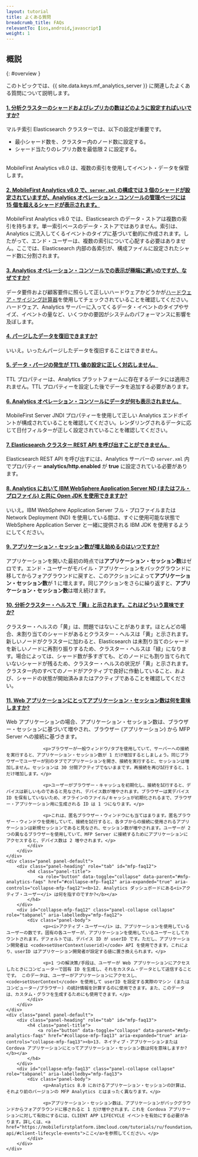```yaml
---
layout: tutorial
title: よくある質問
breadcrumb_title: FAQs
relevantTo: [ios,android,javascript]
weight: 1
---
```

<!-- NLS_CHARSET=UTF-8 -->
## 概説
{: #overview }

このトピックでは、{{ site.data.keys.mf_analytics_server }} に関連したよくある質問について説明します。

<div class="panel-group accordion" id="mfp-analytics-faqs" role="tablist">
    <div class="panel panel-default">
        <div class="panel-heading" role="tab" id="mfp-faq1">
            <h4 class="panel-title">
                <a role="button" data-toggle="collapse" data-parent="#mfp-analytics-faqs" href="#collapse-mfp-faq1" aria-expanded="true" aria-controls="collapse-mfp-faq1"><b>1.	分析クラスターのシャードおよびレプリカの数はどのように設定すればいいですか?</b></a>
            </h4>
        </div>
        <div id="collapse-mfp-faq1" class="panel-collapse collapse" role="tabpanel" aria-labelledby="mfp-faq1">
            <div class="panel-body">
              <p>マルチ索引 Elasticsearch クラスターでは、以下の設定が重要です。
                <ul><li>最小シャード数を、クラスター内のノード数に設定する。</li><li>シャード当たりのレプリカ数を最低限 2 に設定する。</li></ul><br/>MobileFirst Analytics v8.0 は、複数の索引を使用してイベント・データを保管します。</p>
         </div>
        </div>      
    </div>
    <div class="panel panel-default">
        <div class="panel-heading" role="tab" id="mfp-faq2">
            <h4 class="panel-title">
                <a role="button" data-toggle="collapse" data-parent="#mfp-analytics-faqs" href="#collapse-mfp-faq2" aria-expanded="true" aria-controls="collapse-mfp-faq2"><b>2. MobileFirst Analytics v8.0 で、<code>server.xml</code> の構成では 3 個のシャードが設定されていますが、Analytics オペレーション・コンソールの管理ページには 15 個を超えるシャードが表示されます。</b></a>
            </h4>
        </div>
        <div id="collapse-mfp-faq2" class="panel-collapse collapse" role="tabpanel" aria-labelledby="mfp-faq2">
            <div class="panel-body">
                  <p>MobileFirst Analytics v8.0 では、Elasticsearch のデータ・ストアは複数の索引を持ちます。単一索引ベースのデータ・ストアではありません。索引は、Analytics に流入してくるイベントのタイプに基づいて動的に作成されます。したがって、エンド・ユーザーは、複数の索引について心配する必要はありません。ここでは、Elasticsearch 内部の各索引が、構成ファイルに設定されたシャード数に分割されます。</p>
            </div>
        </div>      
    </div>
    <div class="panel panel-default">
        <div class="panel-heading" role="tab" id="mfp-faq3">
            <h4 class="panel-title">
                <a role="button" data-toggle="collapse" data-parent="#mfp-analytics-faqs" href="#collapse-mfp-faq3" aria-expanded="true" aria-controls="collapse-mfp-faq3"><b>3. Analytics オペレーション・コンソールでの表示が極端に遅いのですが、なぜですか?</b></a>
            </h4>
        </div>
        <div id="collapse-mfp-faq3" class="panel-collapse collapse" role="tabpanel" aria-labelledby="mfp-faq3">
            <div class="panel-body">
                  <p>データ要件および顧客要件に照らして正しいハードウェアかどうかが<a href="https://mobilefirstplatform.ibmcloud.com/learn-more/scalability-and-hardware-sizing-8-0/">ハードウェア・サイジング計算器</a>を使用してチェックされていることを確認してください。ハードウェア、Analytics サーバーに入ってくるデータ・イベントのタイプやサイズ、イベントの量など、いくつかの要因がシステムのパフォーマンスに影響を及ぼします。</p>
            </div>
        </div>      
    </div>
    <div class="panel panel-default">
        <div class="panel-heading" role="tab" id="mfp-faq4">
            <h4 class="panel-title">
                <a role="button" data-toggle="collapse" data-parent="#mfp-analytics-faqs" href="#collapse-mfp-faq4" aria-expanded="true" aria-controls="collapse-mfp-faq4"><b>4. パージしたデータを復旧できますか?</b></a>
            </h4>
        </div>
        <div id="collapse-mfp-faq4" class="panel-collapse collapse" role="tabpanel" aria-labelledby="mfp-faq4">
            <div class="panel-body">
                <p>いいえ。いったんパージしたデータを復旧することはできません。</p>
            </div>
        </div>      
    </div>
    <div class="panel panel-default">
        <div class="panel-heading" role="tab" id="mfp-faq5">
            <h4 class="panel-title">
                <a role="button" data-toggle="collapse" data-parent="#mfp-analytics-faqs" href="#collapse-mfp-faq5" aria-expanded="true" aria-controls="collapse-mfp-faq5"><b>5. データ・パージの発生が TTL 値の設定に正しく対応しません。</b></a>
            </h4>
        </div>
        <div id="collapse-mfp-faq5" class="panel-collapse collapse" role="tabpanel" aria-labelledby="mfp-faq5">
            <div class="panel-body">
                <p>TTL プロパティーは、Analytics プラットフォームに存在するデータには適用されません。TTL プロパティーを設定した後でデータを追加する必要があります。</p>
            </div>
        </div>      
    </div>
    <div class="panel panel-default">
        <div class="panel-heading" role="tab" id="mfp-faq6">
            <h4 class="panel-title">
                <a role="button" data-toggle="collapse" data-parent="#mfp-analytics-faqs" href="#collapse-mfp-faq6" aria-expanded="true" aria-controls="collapse-mfp-faq6"><b>6. Analytics オペレーション・コンソールにデータが何も表示されません。</b></a>
            </h4>
        </div>
        <div id="collapse-mfp-faq6" class="panel-collapse collapse" role="tabpanel" aria-labelledby="mfp-faq6">
            <div class="panel-body">
              <p>MobileFirst Server JNDI プロパティーを使用して正しい Analytics エンドポイントが構成されていることを確認してください。レンダリングされるデータに応じて日付フィルターが正しく設定されていることを確認してください。</p>
            </div>
        </div>      
    </div>
    <div class="panel panel-default">
        <div class="panel-heading" role="tab" id="mfp-faq7">
            <h4 class="panel-title">
                <a role="button" data-toggle="collapse" data-parent="#mfp-analytics-faqs" href="#collapse-mfp-faq7" aria-expanded="true" aria-controls="collapse-mfp-faq7"><b>7. Elasticsearch クラスター REST API を呼び出すことができません。</b></a>
            </h4>
        </div>
        <div id="collapse-mfp-faq7" class="panel-collapse collapse" role="tabpanel" aria-labelledby="mfp-faq7">
            <div class="panel-body">
                  <p>Elasticsearch REST API を呼び出すには、Analytics サーバーの <code>server.xml</code> 内でプロパティー <b>analytics/http.enabled</b> が <b>true</b> に設定されている必要があります。</p>
            </div>
        </div>      
    </div>
    <div class="panel panel-default">
        <div class="panel-heading" role="tab" id="mfp-faq8">
            <h4 class="panel-title">
                <a role="button" data-toggle="collapse" data-parent="#mfp-analytics-faqs" href="#collapse-mfp-faq8" aria-expanded="true" aria-controls="collapse-mfp-faq8"><b>8.	Analytics において IBM WebSphere Application Server ND (またはフル・プロファイル) と共に Open JDK を使用できますか?</b></a>
            </h4>
        </div>
        <div id="collapse-mfp-faq8" class="panel-collapse collapse" role="tabpanel" aria-labelledby="mfp-faq8">
            <div class="panel-body">
                  <p>いいえ。IBM WebSphere Application Server フル・プロファイルまたは Network Deployment (ND) を使用している間は、すぐに使用可能な状態で WebSphere Application Server と一緒に提供される IBM JDK を使用するようにしてください。</p>
            </div>
        </div>      
    </div>
    <div class="panel panel-default">
        <div class="panel-heading" role="tab" id="mfp-faq9">
            <h4 class="panel-title">
                <a role="button" data-toggle="collapse" data-parent="#mfp-analytics-faqs" href="#collapse-mfp-faq9" aria-expanded="true" aria-controls="collapse-mfp-faq9"><b>9.	<b>アプリケーション・セッション数</b>が増え始めるのはいつですか?</b></a>
            </h4>
        </div>
        <div id="collapse-mfp-faq9" class="panel-collapse collapse" role="tabpanel" aria-labelledby="mfp-faq9">
            <div class="panel-body">
                  <p>アプリケーションを開いた最初の時点では<b>アプリケーション・セッション数</b>はゼロです。エンド・ユーザーがモバイル・アプリケーションをバックグラウンドに移してからフォアグラウンドに戻すと、このアクションによって<b>アプリケーション・セッション数</b>が 1 に増えます。同じアクションをさらに繰り返すと、<b>アプリケーション・セッション数</b>は増え続けます。</p>
            </div>
        </div>      
    </div>
    <div class="panel panel-default">
        <div class="panel-heading" role="tab" id="mfp-faq10">
            <h4 class="panel-title">
                <a role="button" data-toggle="collapse" data-parent="#mfp-analytics-faqs" href="#collapse-mfp-faq10" aria-expanded="true" aria-controls="collapse-mfp-faq10"><b>10.	分析クラスター・ヘルスで「黄」と示されます。これはどういう意味ですか?</b></a>
            </h4>
        </div>
        <div id="collapse-mfp-faq10" class="panel-collapse collapse" role="tabpanel" aria-labelledby="mfp-faq10">
            <div class="panel-body">
                  <p>クラスター・ヘルスの「黄」は、問題ではないことがあります。ほとんどの場合、未割り当てのシャードがあるとクラスター・ヘルスは「黄」と示されます。新しいノードがクラスターに加わると、Elasticsearch は未割り当てのシャードを新しいノードに再割り振りするため、クラスター・ヘルスは「緑」になります。場合によっては、シャード数が多すぎても、どのノードにも割り当てられていないシャードが残るため、クラスター・ヘルスの状況が「黄」と示されます。クラスター内のすべてのノードがアクティブで良好に作動していること、および、シャードの状態が開始済みまたはアクティブであることを確認してください。</p>
            </div>
        </div>      
    </div>
    <div class="panel panel-default">
        <div class="panel-heading" role="tab" id="mfp-faq11">
            <h4 class="panel-title">
                <a role="button" data-toggle="collapse" data-parent="#mfp-analytics-faqs" href="#collapse-mfp-faq11" aria-expanded="true" aria-controls="collapse-mfp-faq11"><b>11.	Web アプリケーションにとってアプリケーション・セッション数は何を意味しますか?</b></a>
            </h4>
        </div>
        <div id="collapse-mfp-faq11" class="panel-collapse collapse" role="tabpanel" aria-labelledby="mfp-faq11">
            <div class="panel-body">
                  <p>Web アプリケーションの場合、アプリケーション・セッション数は、ブラウザー・セッションに基づいて増やされ、ブラウザー (アプリケーション) から MFP Server への接続に基づきます。</p>

                  <p>ブラウザーが一般ウィンドウ/タブを使用していて、サーバーへの接続を実行すると、アプリケーション・セッション数が 1 だけ増加するとしましょう。同じブラウザーでユーザーが別のタブでアプリケーションを開き、接続を実行すると、セッションは増加しません。セッションは 30 分間アクティブでないままです。再接続を再び試行すると、1 だけ増加します。</p>

                  <p>ユーザーがブラウザー・キャッシュを初期化し、接続を試行すると、デバイスは新しいものであると見なされ、デバイス数が増やされます。ブラウザーは実デバイス ID を保有していないため、オフラインのファイル/キャッシュが初期化されるまで、ブラウザー・アプリケーション用に生成される ID は 1 つになります。</p>

                  <p>これは、匿名ブラウザー・ウィンドウにも当てはまります。匿名ブラウザー・ウィンドウを使用していて、接続を試行すると、各タブからの接続に使用されるアプリケーションは新規セッションであると見なされ、セッション数が増やされます。ユーザーが 2 つの異なるブラウザーを使用していて、MFP Server に接続するためにアプリケーションにアクセスすると、デバイス数は 2 増やされます。</p>
            </div>
        </div>      
    </div>
    <div class="panel panel-default">
        <div class="panel-heading" role="tab" id="mfp-faq12">
            <h4 class="panel-title">
                <a role="button" data-toggle="collapse" data-parent="#mfp-analytics-faqs" href="#collapse-mfp-faq12" aria-expanded="true" aria-controls="collapse-mfp-faq12"><b>12.	Analytics ダッシュボードにある<i>アクティブ・ユーザー</i> は何を指すのですか?</b></a>
            </h4>
        </div>
        <div id="collapse-mfp-faq12" class="panel-collapse collapse" role="tabpanel" aria-labelledby="mfp-faq12">
            <div class="panel-body">
                  <p><i>アクティブ・ユーザー</i> は、アプリケーションを使用しているユーザーの数です。固有の各ユーザーが、アプリケーションを使用しているユーザーとしてカウントされます。デフォルトでは、デバイス ID が userID です。ただし、アプリケーション開発者は <code>setUserContext(userid)</code> API を使用できます。これにより、userID はアプリケーション開発者が設定する値に置き換えられます。</p>

                  <p>1 つの解決策/手段は、ユーザーが Web アプリケーションにアクセスしたときにコンピューターで固有 ID を生成し、それをカスタム・データとして送信することです。 このデータは、ユーザーがアプリケーションにアクセスし、<code>setUserContext</code> を使用して userID を設定する実際のマシン (またはコンピューター/ブラウザー) の統計情報を計算するのに使用できます。また、このデータは、カスタム・グラフを生成するためにも使用できます。</p>
            </div>
        </div>      
    </div>
    <div class="panel panel-default">
        <div class="panel-heading" role="tab" id="mfp-faq13">
            <h4 class="panel-title">
                <a role="button" data-toggle="collapse" data-parent="#mfp-analytics-faqs" href="#collapse-mfp-faq13" aria-expanded="true" aria-controls="collapse-mfp-faq13"><b>13.	ネイティブ・アプリケーションまたは Cordova アプリケーションにとってアプリケーション・セッション数は何を意味しますか?</b></a>
            </h4>
        </div>
        <div id="collapse-mfp-faq13" class="panel-collapse collapse" role="tabpanel" aria-labelledby="mfp-faq13">
            <div class="panel-body">
                  <p>Analytics 8.0 におけるアプリケーション・セッションの計算は、それより前のバージョンの MFP Analytics とはまったく異なります。</p>

                  <p>アプリケーション・セッション数は、アプリケーションがバックグラウンドからフォアグラウンドに移されると 1 だけ増やされます。これを Cordova アプリケーションに対して有効にするには、CLIENT APP LIFECYCLE イベントを有効にする必要があります。詳しくは、<a href="https://mobilefirstplatform.ibmcloud.com/tutorials/ru/foundation/8.0/analytics/analytics-api/#client-lifecycle-events">ここ</a>を参照してください。</p>
            </div>
        </div>      
    </div>
</div>       
